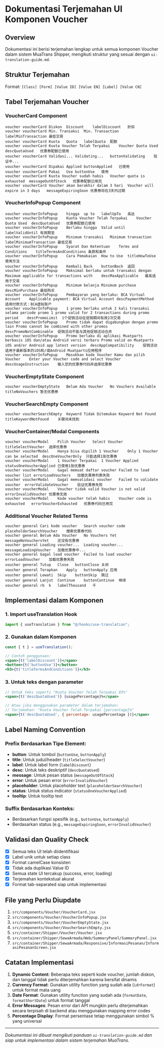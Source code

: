 # Dokumentasi Terjemahan UI Komponen Voucher

## Overview

Dokumentasi ini berisi terjemahan lengkap untuk semua komponen Voucher dalam sistem MuaTrans Shipper, mengikuti struktur yang sesuai dengan `ui-translation-guide.md`.

## Struktur Terjemahan

Format: `[Class] [Form] [Value ID] [Value EN] [Label] [Value CN]`

## Tabel Terjemahan Voucher

### VoucherCard Component

```
voucher	voucherCard	Diskon	Discount	labelDiscount	折扣
voucher	voucherCard	Min. Transaksi	Min. Transaction	labelMinTransaction	最低交易
voucher	voucherCard	Kuota	Quota	labelQuota	配额
voucher	voucherCard	Kuota Voucher Telah Terpakai	Voucher Quota Used	descQuotaUsed	优惠券配额已使用
voucher	voucherCard	Validasi...	Validating...	buttonValidating	验证中...
voucher	voucherCard	Dipakai	Applied	buttonApplied	已使用
voucher	voucherCard	Pakai	Use	buttonUse	使用
voucher	voucherCard	Kuota Voucher sudah habis	Voucher quota is exhausted	messageOutOfStock	优惠券配额已用完
voucher	voucherCard	Voucher akan berakhir dalam 3 hari	Voucher will expire in 3 days	messageExpiringSoon	优惠券将在3天内过期
```

### VoucherInfoPopup Component

```
voucher	voucherInfoPopup	hingga	up to	labelUpTo	高达
voucher	voucherInfoPopup	Kuota Voucher Telah Terpakai	Voucher Quota Used	descQuotaUsed	优惠券配额已使用
voucher	voucherInfoPopup	Berlaku hingga	Valid until	labelValidUntil	有效期至
voucher	voucherInfoPopup	Minimum transaksi	Minimum transaction	labelMinimumTransaction	最低交易
voucher	voucherInfoPopup	Syarat Dan Ketentuan	Terms and Conditions	titleTermsAndConditions	条款和条件
voucher	voucherInfoPopup	Cara Pemakaian	How to Use	titleHowToUse	使用方法
voucher	voucherInfoPopup	Kembali	Back	buttonBack	返回
voucher	voucherInfoPopup	Maksimal berlaku untuk transaksi dengan	Maximum applicable for transactions with	descMaxApplicable	最高适用于交易
voucher	voucherInfoPopup	Minimum belanja	Minimum purchase	descMinPurchase	最低购买
voucher	voucherInfoPopup	Pembayaran yang berlaku: BCA Virtual Account	Applicable payment: BCA Virtual Account	descPaymentMethod	适用付款方式：BCA虚拟账户
voucher	voucherInfoPopup	1 promo berlaku untuk 2 kali transaksi selama periode promo	1 promo valid for 2 transactions during promo period	descPromoLimit	1个促销活动在促销期间有效2次交易
voucher	voucherInfoPopup	Promo tidak dapat digabungkan dengan promo lain	Promo cannot be combined with other promos	descPromoNotCombinable	促销活动不能与其他促销活动合并
voucher	voucherInfoPopup	Promo berlaku di aplikasi Muatparts berbasis iOS dan/atau Android versi terbaru	Promo valid on Muatparts iOS and/or Android app latest version	descAppCompatibility	促销活动适用于最新版本的iOS和/或Android Muatparts应用程序
voucher	voucherInfoPopup	Masukkan kode Voucher Kamu dan pilih Voucher	Enter your Voucher code and select Voucher	descUsageInstruction	输入您的优惠券代码并选择优惠券
```

### VoucherEmptyState Component

```
voucher	voucherEmptyState	Belum Ada Voucher	No Vouchers Available	titleNoVouchers	暂无优惠券
```

### VoucherSearchEmpty Component

```
voucher	voucherSearchEmpty	Keyword Tidak Ditemukan	Keyword Not Found	titleKeywordNotFound	关键词未找到
```

### VoucherContainer/Modal Components

```
voucher	voucherModal	Pilih Voucher	Select Voucher	titleSelectVoucher	选择优惠券
voucher	voucherModal	Hanya bisa dipilih 1 Voucher	Only 1 Voucher can be selected	descOneVoucherOnly	只能选择1张优惠券
voucher	voucherModal	1 Voucher Terpakai	1 Voucher Applied	statusOneVoucherApplied	已使用1张优惠券
voucher	voucherModal	Gagal memuat daftar voucher	Failed to load voucher list	errorLoadVouchers	加载优惠券列表失败
voucher	voucherModal	Gagal memvalidasi voucher	Failed to validate voucher	errorValidateVoucher	验证优惠券失败
voucher	voucherModal	Voucher tidak valid	Voucher is not valid	errorInvalidVoucher	优惠券无效
voucher	voucherModal	Kode voucher telah habis	Voucher code is exhausted	errorVoucherExhausted	优惠券代码已用完
```

### Additional Voucher Related Terms

```
voucher	general	Cari kode voucher	Search voucher code	placeholderSearchVoucher	搜索优惠券代码
voucher	general	Belum Ada Voucher	No Vouchers Yet	messageNoVouchersYet	还没有优惠券
voucher	general	Loading voucher...	Loading voucher...	messageLoadingVoucher	加载优惠券中...
voucher	general	Gagal load voucher	Failed to load voucher	errorLoadVoucher	加载优惠券失败
voucher	general	Tutup	Close	buttonClose	关闭
voucher	general	Terapkan	Apply	buttonApply	应用
voucher	general	Lewati	Skip	buttonSkip	跳过
voucher	general	Lanjut	Continue	buttonContinue	继续
voucher	general	rb	k	labelThousand	千
```

## Implementasi dalam Komponen

### 1. Import useTranslation Hook

```jsx
import { useTranslation } from "@/hooks/use-translation";
```

### 2. Gunakan dalam Komponen

```jsx
const { t } = useTranslation();

// Contoh penggunaan:
<span>{t('labelDiscount')}</span>
<button>{t('buttonUse')}</button>
<h3>{t('titleTermsAndConditions')}</h3>
```

### 3. Untuk teks dengan parameter

```jsx
// Untuk teks seperti "Kuota Voucher Telah Terpakai 85%"
<span>{t('descQuotaUsed')} {usagePercentage}%</span>

// Atau jika menggunakan parameter dalam terjemahan:
// Terjemahan: "Kuota Voucher Telah Terpakai {percentage}%"
<span>{t('descQuotaUsed', { percentage: usagePercentage })}</span>
```

## Label Naming Convention

### Prefix Berdasarkan Tipe Element:

- **button**: Untuk tombol (`buttonUse`, `buttonApply`)
- **title**: Untuk judul/header (`titleSelectVoucher`)
- **label**: Untuk label form (`labelDiscount`)
- **desc**: Untuk teks deskriptif (`descQuotaUsed`)
- **message**: Untuk pesan status (`messageOutOfStock`)
- **error**: Untuk pesan error (`errorInvalidVoucher`)
- **placeholder**: Untuk placeholder text (`placeholderSearchVoucher`)
- **status**: Untuk status indicator (`statusOneVoucherApplied`)
- **tooltip**: Untuk tooltip text

### Suffix Berdasarkan Konteks:

- Berdasarkan fungsi spesifik (e.g., `buttonUse`, `buttonApply`)
- Berdasarkan status (e.g., `messageExpiringSoon`, `errorInvalidVoucher`)

## Validasi dan Quality Check

- [x] Semua teks UI telah diidentifikasi
- [x] Label unik untuk setiap class
- [x] Format camelCase konsisten
- [x] Tidak ada duplikasi Value ID
- [x] Semua state UI tercakup (success, error, loading)
- [x] Terjemahan kontekstual akurat
- [x] Format tab-separated siap untuk implementasi

## File yang Perlu Diupdate

1. `src/components/Voucher/VoucherCard.jsx`
2. `src/components/Voucher/VoucherInfoPopup.jsx`
3. `src/components/Voucher/VoucherEmptyState.jsx`
4. `src/components/Voucher/VoucherSearchEmpty.jsx`
5. `src/container/Shipper/Voucher/Voucher.jsx`
6. `src/container/Shipper/SewaArmada/Web/SummaryPanel/SummaryPanel.jsx`
7. `src/container/Shipper/SewaArmada/Responsive/InformasiPesanan/InformasiPesananScreen.jsx`

## Catatan Implementasi

1. **Dynamic Content**: Beberapa teks seperti kode voucher, jumlah diskon, dan tanggal tidak perlu diterjemahkan karena bersifat dinamis
2. **Currency Format**: Gunakan utility function yang sudah ada (`idrFormat`) untuk format mata uang
3. **Date Format**: Gunakan utility function yang sudah ada (`formatDate`, `formatShortDate`) untuk format tanggal
4. **Error Messages**: Pesan error dari API mungkin perlu diterjemahkan secara terpisah di backend atau menggunakan mapping error codes
5. **Percentage Display**: Format persentase tetap menggunakan simbol % yang universal

---

_Dokumentasi ini dibuat mengikuti panduan `ui-translation-guide.md` dan siap untuk implementasi dalam sistem terjemahan MuaTrans._
